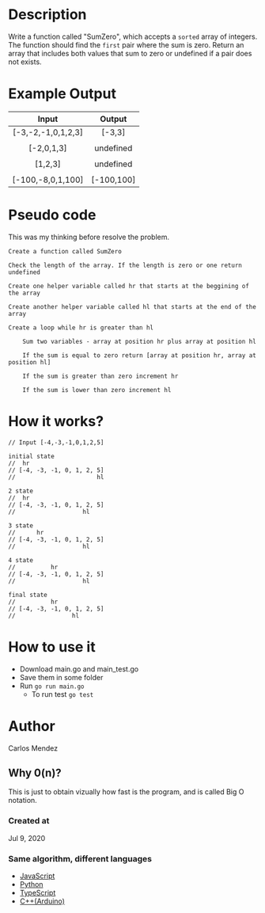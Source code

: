 # Description

Write a function called "SumZero", which accepts a `sorted` array of integers. The function should find the `first` pair where the sum is zero. Return an array that includes both values that sum to zero or undefined if a pair does not exists.

# Example Output

| Input              | Output        |
|:------------------:|:-------------:|
| [-3,-2,-1,0,1,2,3] | [-3,3]        |
|                    |               |
| [-2,0,1,3]         | undefined     |
|                    |               |
| [1,2,3]            | undefined     |
|                    |               |
| [-100,-8,0,1,100]  | [-100,100]    |

# Pseudo code

This was my thinking before resolve the problem.
```
Create a function called SumZero

Check the length of the array. If the length is zero or one return undefined

Create one helper variable called hr that starts at the beggining of the array

Create another helper variable called hl that starts at the end of the array

Create a loop while hr is greater than hl

    Sum two variables - array at position hr plus array at position hl

    If the sum is equal to zero return [array at position hr, array at position hl]

    If the sum is greater than zero increment hr

    If the sum is lower than zero increment hl
```

# How it works?

```
// Input [-4,-3,-1,0,1,2,5]

initial state
//  hr  
// [-4, -3, -1, 0, 1, 2, 5]
//                       hl

2 state
//  hr  
// [-4, -3, -1, 0, 1, 2, 5]
//                   hl

3 state
//      hr 
// [-4, -3, -1, 0, 1, 2, 5]
//                   hl 

4 state
//          hr  
// [-4, -3, -1, 0, 1, 2, 5]
//                   hl

final state
//          hr  
// [-4, -3, -1, 0, 1, 2, 5]
//                hl
```

# How to use it

* Download main.go and main_test.go
* Save them in some folder
* Run `go run main.go`
	* To run test `go test`

# Author

Carlos Mendez

## Why 0(n)?

This is just to obtain vizually how fast is the program, and is called Big O notation.

### Created at 

Jul 9, 2020

### Same algorithm, different languages

* [JavaScript](https://github.com/cjairm/javascript/tree/master/Algorithms-JS/004_pair_that_sum_zero)
* [Python](https://github.com/cjairm/python/tree/master/Algoritms-Py/004_pair_that_sum_zero)
* [TypeScript](https://github.com/cjairm/typescript/tree/master/Algorithms-TS/004_pair_that_sum_zero)
* [C++(Arduino)](https://github.com/cjairm/arduino/tree/master/Algorithms-Cpp/004_pair_that_sum_zero)